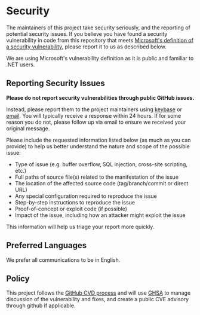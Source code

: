 # Security

The maintainers of this project take security seriously, and the reporting of potential security issues. If you believe you have found a security vulnerability in code from this repository that meets [Microsoft's definition of a security vulnerability](https://docs.microsoft.com/previous-versions/tn-archive/cc751383(v=technet.10)), please report it to us as described below.

We are using Microsoft's vulnerability definition as it is public and familiar to .NET users.

## Reporting Security Issues

**Please do not report security vulnerabilities through public GitHub issues.**

Instead, please report them to the project maintainers using [keybase](https://keybase.io/aarnott) or [email](mailto:andrewarnott@live.com?subject=OSS%20project%20vulnerability).
You will typically receive a response within 24 hours. If for some reason you do not, please follow up via email to ensure we received your original message.

Please include the requested information listed below (as much as you can provide) to help us better understand the nature and scope of the possible issue:

* Type of issue (e.g. buffer overflow, SQL injection, cross-site scripting, etc.)
* Full paths of source file(s) related to the manifestation of the issue
* The location of the affected source code (tag/branch/commit or direct URL)
* Any special configuration required to reproduce the issue
* Step-by-step instructions to reproduce the issue
* Proof-of-concept or exploit code (if possible)
* Impact of the issue, including how an attacker might exploit the issue

This information will help us triage your report more quickly.

## Preferred Languages

We prefer all communications to be in English.

## Policy

This project follows the [GitHub CVD process](https://github.blog/security/vulnerability-research/coordinated-vulnerability-disclosure-cvd-open-source-projects/) and will use [GHSA](https://docs.github.com/en/code-security/security-advisories/working-with-repository-security-advisories/about-repository-security-advisories) to manage discussion of the vulnerability and fixes, and create a public CVE advisory through github if applicable.
